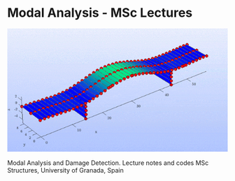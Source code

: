 # Modal Analysis - MSc Lectures

<div align="center">
    <img src="Portada.png" width="600px"</img> 
</div>


Modal Analysis and Damage Detection. Lecture notes and codes
MSc Structures, University of Granada, Spain
